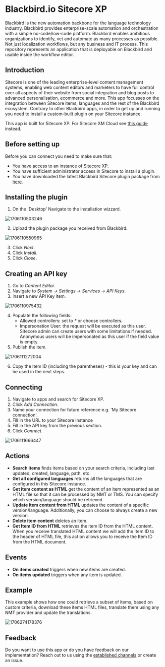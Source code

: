 # Blackbird.io Sitecore XP

Blackbird is the new automation backbone for the language technology industry. Blackbird provides enterprise-scale automation and orchestration with a simple no-code/low-code platform. Blackbird enables ambitious organizations to identify, vet and automate as many processes as possible. Not just localization workflows, but any business and IT process. This repository represents an application that is deployable on Blackbird and usable inside the workflow editor.

## Introduction

<!-- begin docs -->

Sitecore is one of the leading enterprise-level content management systems, enabling web content editors and marketers to have full control over all aspects of their website from social integration and blog posts to advanced personalisation, ecommerce and more. This app focusses on the integration between Sitecore items, languages and the rest of the Blackbird ecosystem. Contrary to other Blackbird apps, in order to get up and running you need to install a custom-built plugin on your Sitecore instance.

This app is built for Sitecore XP. For Sitecore XM Cloud see [this guide](https://docs.blackbird.io/apps/sitecore-xm-cloud/) instead.

## Before setting up

Before you can connect you need to make sure that:

- You have access to an instance of Sitecore XP.
- You have sufficient administrator access in Sitecore to install a plugin.
- You have downloaded the latest Blackbird Sitecore plugin package from [here](https://docs.blackbird.io/sitecore/package.zip).

## Installing the plugin

1. On the 'Desktop' Navigate to the installation wizzard.

![1706110503246](image/README/1706110503246.png)

2. Upload the plugin package you received from Blackbird.

![1706110550965](image/README/1706110550965.png)

3. Click _Next_.
4. Click _Install_.
5. Click _Close_.

## Creating an API key

1. Go to _Content Editor_.
2. Navigate to _System -> Settings -> Services -> API Keys_.
3. Insert a new API Key item.

![1706110975432](image/README/1706110975432.png)

4. Populate the following fields:
   - Allowed controllers: set to _\*_ or choose controllers.
   - Impersonation User: the request will be executed as this user. Sitecore admin can create users with some limitations if needed. Anonymous users will be impersonated as this user if the field value is empty.
5. Publish the item.

![1706111272004](image/README/1706111272004.png)

6. Copy the Item ID (including the parentheses) - this is your key and can be used in the next steps.

## Connecting

1. Navigate to apps and search for Sitecore XP.
2. Click _Add Connection_.
3. Name your connection for future reference e.g. 'My Sitecore connection'.
4. Fill in the URL to your Sitecore instance
5. Fill in the API key from the previous section.
6. Click _Connect_.

![1706111666447](image/README/1706111666447.png)

## Actions

- **Search items** finds items based on your search criteria, including last updated, created, language, path, etc.
- **Get all configured languages** returns all the languages that are configured in this Sitecore instance.
- **Get item content as HTML** get the content of an item represented as an HTML file so that it can be processed by NMT or TMS. You can specify which version/language should be retrieved.
- **Update item content from HTML** updates the content of a specific version/language. Additionally, you can choose to always create a new version.
- **Delete item content** deletes an item.
- **Get Item ID from HTML** retrieves the item ID from the HTML content. When you receive translated HTML content we will add the Item ID to the header of HTML file, this action allows you to receive the Item ID from the HTML document.

## Events

- **On items created** triggers when new items are created.
- **On items updated** triggers when any item is updated.

## Example

This example shows how one could retrieve a subset of items, based on custom criteria, download these items HTML files, translate them using any NMT provider and update the translations.

![1706274178376](image/README/1706274178376.png)

## Feedback

Do you want to use this app or do you have feedback on our implementation? Reach out to us using the [established channels](https://www.blackbird.io/) or create an issue.

<!-- end docs -->
